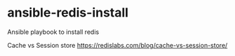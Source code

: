 # ansible-redis-install
Ansible playbook to install redis

Cache vs Session store 
https://redislabs.com/blog/cache-vs-session-store/
